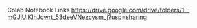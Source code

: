 Colab Notebook Links
https://drive.google.com/drive/folders/1--mGJjUiKIhJcwrt_53deeVNezcysm_j?usp=sharing 

